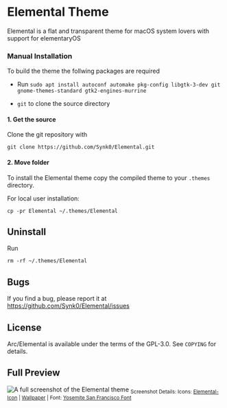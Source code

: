# Elemental Theme
Elemental is a flat and transparent theme for macOS system lovers with support for elementaryOS

### Manual Installation
To build the theme the follwing packages are required 
* Run `sudo apt install autoconf automake pkg-config libgtk-3-dev git gnome-themes-standard gtk2-engines-murrine`

* `git` to clone the source directory

#### 1. Get the source
Clone the git repository with

`git clone https://github.com/Synk0/Elemental.git`

#### 2. Move folder
To install the Elemental theme copy the compiled theme to your `.themes` directory.

For local user installation:

`cp -pr Elemental ~/.themes/Elemental`

## Uninstall
Run

`rm -rf ~/.themes/Elemental`

## Bugs
If you find a bug, please report it at https://github.com/Synk0/Elemental/issues

## License
Arc/Elemental is available under the terms of the GPL-3.0. See `COPYING` for details.

## Full Preview
![A full screenshot of the Elemental theme](http://i.imgur.com/xHOE7fj.png)
<sub>Screenshot Details: Icons: [Elemental-Icon](https://github.com/Synk0/Elemental-Icon) | [Wallpaper](https://wallpaperscraft.com/download/clouds_milky_way_eclipse_light_68883/3840x2400) | Font: [Yosemite San Francisco Font](https://github.com/supermarin/YosemiteSanFranciscoFont)</sub>
